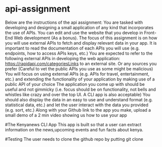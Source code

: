 # api-assignment
Below are the instructions of the api assignment:
You are tasked with developing and designing a small application of any kind that incorporates the use of APIs.
You can edit and use the website that you develop in Front-End Web development (As a bonus).
The focus of this assignment is on how you will use external APIs to fetch and display relevant data in your app.
It is important to read the documentation of each APIs you will use (e.g. endpoints, how to access APIs keys, etc.)
You are expected to refer to the following external APIs in developing the web application:
https://rapidapi.com/categoriesLinks to an external site.
Or any sources you prefer (Careful to vet the public APIs you use as some might be malicious)
You will focus on using external APIs (e.g. APIs for travel, entertainment, etc.) and extending the functionality of your application by making use of a public API of your choice
The application you come up with should be useful and not gimmicky (i.e. focus should be on functionality, not bells and whistles like crazy and over the top UI. A CLI app is also acceptable) 
You should also display the data in an easy to use and understand format (e.g. statistical data, etc.) and let the user interact with the data you provided (e.g. sort, etc.)
Along with your Github link to the app you make, upload a small demo of a 2 min video showing us how to use your app

#The Kenyanews CLI App
This app is built so that a user can extract information on the news,upcoming events and fun facts about kenya.

#Testing
The user needs to clone the github repo by putting git clone 

